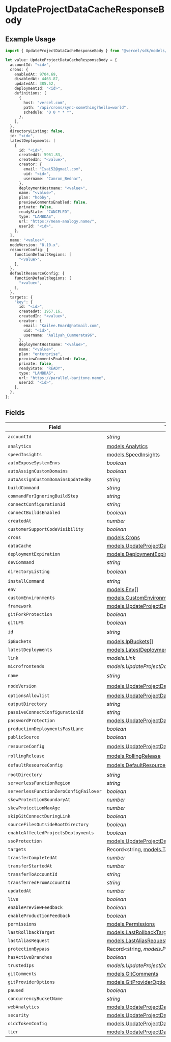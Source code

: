 # UpdateProjectDataCacheResponseBody

## Example Usage

```typescript
import { UpdateProjectDataCacheResponseBody } from "@vercel/sdk/models/updateprojectdatacacheop.js";

let value: UpdateProjectDataCacheResponseBody = {
  accountId: "<id>",
  crons: {
    enabledAt: 9704.69,
    disabledAt: 4463.87,
    updatedAt: 385.52,
    deploymentId: "<id>",
    definitions: [
      {
        host: "vercel.com",
        path: "/api/crons/sync-something?hello=world",
        schedule: "0 0 * * *",
      },
    ],
  },
  directoryListing: false,
  id: "<id>",
  latestDeployments: [
    {
      id: "<id>",
      createdAt: 5961.83,
      createdIn: "<value>",
      creator: {
        email: "Isai52@gmail.com",
        uid: "<id>",
        username: "Camron_Bednar",
      },
      deploymentHostname: "<value>",
      name: "<value>",
      plan: "hobby",
      previewCommentsEnabled: false,
      private: false,
      readyState: "CANCELED",
      type: "LAMBDAS",
      url: "https://mean-analogy.name/",
      userId: "<id>",
    },
  ],
  name: "<value>",
  nodeVersion: "8.10.x",
  resourceConfig: {
    functionDefaultRegions: [
      "<value>",
    ],
  },
  defaultResourceConfig: {
    functionDefaultRegions: [
      "<value>",
    ],
  },
  targets: {
    "key": {
      id: "<id>",
      createdAt: 1957.16,
      createdIn: "<value>",
      creator: {
        email: "Kailee.Emard@hotmail.com",
        uid: "<id>",
        username: "Aaliyah_Cummerata96",
      },
      deploymentHostname: "<value>",
      name: "<value>",
      plan: "enterprise",
      previewCommentsEnabled: false,
      private: false,
      readyState: "READY",
      type: "LAMBDAS",
      url: "https://parallel-baritone.name",
      userId: "<id>",
    },
  },
};
```

## Fields

| Field                                                                                                    | Type                                                                                                     | Required                                                                                                 | Description                                                                                              |
| -------------------------------------------------------------------------------------------------------- | -------------------------------------------------------------------------------------------------------- | -------------------------------------------------------------------------------------------------------- | -------------------------------------------------------------------------------------------------------- |
| `accountId`                                                                                              | *string*                                                                                                 | :heavy_check_mark:                                                                                       | N/A                                                                                                      |
| `analytics`                                                                                              | [models.Analytics](../models/analytics.md)                                                               | :heavy_minus_sign:                                                                                       | N/A                                                                                                      |
| `speedInsights`                                                                                          | [models.SpeedInsights](../models/speedinsights.md)                                                       | :heavy_minus_sign:                                                                                       | N/A                                                                                                      |
| `autoExposeSystemEnvs`                                                                                   | *boolean*                                                                                                | :heavy_minus_sign:                                                                                       | N/A                                                                                                      |
| `autoAssignCustomDomains`                                                                                | *boolean*                                                                                                | :heavy_minus_sign:                                                                                       | N/A                                                                                                      |
| `autoAssignCustomDomainsUpdatedBy`                                                                       | *string*                                                                                                 | :heavy_minus_sign:                                                                                       | N/A                                                                                                      |
| `buildCommand`                                                                                           | *string*                                                                                                 | :heavy_minus_sign:                                                                                       | N/A                                                                                                      |
| `commandForIgnoringBuildStep`                                                                            | *string*                                                                                                 | :heavy_minus_sign:                                                                                       | N/A                                                                                                      |
| `connectConfigurationId`                                                                                 | *string*                                                                                                 | :heavy_minus_sign:                                                                                       | N/A                                                                                                      |
| `connectBuildsEnabled`                                                                                   | *boolean*                                                                                                | :heavy_minus_sign:                                                                                       | N/A                                                                                                      |
| `createdAt`                                                                                              | *number*                                                                                                 | :heavy_minus_sign:                                                                                       | N/A                                                                                                      |
| `customerSupportCodeVisibility`                                                                          | *boolean*                                                                                                | :heavy_minus_sign:                                                                                       | N/A                                                                                                      |
| `crons`                                                                                                  | [models.Crons](../models/crons.md)                                                                       | :heavy_minus_sign:                                                                                       | N/A                                                                                                      |
| `dataCache`                                                                                              | [models.UpdateProjectDataCacheDataCache](../models/updateprojectdatacachedatacache.md)                   | :heavy_minus_sign:                                                                                       | N/A                                                                                                      |
| `deploymentExpiration`                                                                                   | [models.DeploymentExpiration](../models/deploymentexpiration.md)                                         | :heavy_minus_sign:                                                                                       | N/A                                                                                                      |
| `devCommand`                                                                                             | *string*                                                                                                 | :heavy_minus_sign:                                                                                       | N/A                                                                                                      |
| `directoryListing`                                                                                       | *boolean*                                                                                                | :heavy_check_mark:                                                                                       | N/A                                                                                                      |
| `installCommand`                                                                                         | *string*                                                                                                 | :heavy_minus_sign:                                                                                       | N/A                                                                                                      |
| `env`                                                                                                    | [models.Env](../models/env.md)[]                                                                         | :heavy_minus_sign:                                                                                       | N/A                                                                                                      |
| `customEnvironments`                                                                                     | [models.CustomEnvironments](../models/customenvironments.md)[]                                           | :heavy_minus_sign:                                                                                       | N/A                                                                                                      |
| `framework`                                                                                              | [models.UpdateProjectDataCacheFramework](../models/updateprojectdatacacheframework.md)                   | :heavy_minus_sign:                                                                                       | N/A                                                                                                      |
| `gitForkProtection`                                                                                      | *boolean*                                                                                                | :heavy_minus_sign:                                                                                       | N/A                                                                                                      |
| `gitLFS`                                                                                                 | *boolean*                                                                                                | :heavy_minus_sign:                                                                                       | N/A                                                                                                      |
| `id`                                                                                                     | *string*                                                                                                 | :heavy_check_mark:                                                                                       | N/A                                                                                                      |
| `ipBuckets`                                                                                              | [models.IpBuckets](../models/ipbuckets.md)[]                                                             | :heavy_minus_sign:                                                                                       | N/A                                                                                                      |
| `latestDeployments`                                                                                      | [models.LatestDeployments](../models/latestdeployments.md)[]                                             | :heavy_minus_sign:                                                                                       | N/A                                                                                                      |
| `link`                                                                                                   | *models.Link*                                                                                            | :heavy_minus_sign:                                                                                       | N/A                                                                                                      |
| `microfrontends`                                                                                         | *models.UpdateProjectDataCacheMicrofrontends*                                                            | :heavy_minus_sign:                                                                                       | N/A                                                                                                      |
| `name`                                                                                                   | *string*                                                                                                 | :heavy_check_mark:                                                                                       | N/A                                                                                                      |
| `nodeVersion`                                                                                            | [models.UpdateProjectDataCacheNodeVersion](../models/updateprojectdatacachenodeversion.md)               | :heavy_check_mark:                                                                                       | N/A                                                                                                      |
| `optionsAllowlist`                                                                                       | [models.UpdateProjectDataCacheOptionsAllowlist](../models/updateprojectdatacacheoptionsallowlist.md)     | :heavy_minus_sign:                                                                                       | N/A                                                                                                      |
| `outputDirectory`                                                                                        | *string*                                                                                                 | :heavy_minus_sign:                                                                                       | N/A                                                                                                      |
| `passiveConnectConfigurationId`                                                                          | *string*                                                                                                 | :heavy_minus_sign:                                                                                       | N/A                                                                                                      |
| `passwordProtection`                                                                                     | [models.UpdateProjectDataCachePasswordProtection](../models/updateprojectdatacachepasswordprotection.md) | :heavy_minus_sign:                                                                                       | N/A                                                                                                      |
| `productionDeploymentsFastLane`                                                                          | *boolean*                                                                                                | :heavy_minus_sign:                                                                                       | N/A                                                                                                      |
| `publicSource`                                                                                           | *boolean*                                                                                                | :heavy_minus_sign:                                                                                       | N/A                                                                                                      |
| `resourceConfig`                                                                                         | [models.UpdateProjectDataCacheResourceConfig](../models/updateprojectdatacacheresourceconfig.md)         | :heavy_check_mark:                                                                                       | N/A                                                                                                      |
| `rollingRelease`                                                                                         | [models.RollingRelease](../models/rollingrelease.md)                                                     | :heavy_minus_sign:                                                                                       | N/A                                                                                                      |
| `defaultResourceConfig`                                                                                  | [models.DefaultResourceConfig](../models/defaultresourceconfig.md)                                       | :heavy_check_mark:                                                                                       | N/A                                                                                                      |
| `rootDirectory`                                                                                          | *string*                                                                                                 | :heavy_minus_sign:                                                                                       | N/A                                                                                                      |
| `serverlessFunctionRegion`                                                                               | *string*                                                                                                 | :heavy_minus_sign:                                                                                       | N/A                                                                                                      |
| `serverlessFunctionZeroConfigFailover`                                                                   | *boolean*                                                                                                | :heavy_minus_sign:                                                                                       | N/A                                                                                                      |
| `skewProtectionBoundaryAt`                                                                               | *number*                                                                                                 | :heavy_minus_sign:                                                                                       | N/A                                                                                                      |
| `skewProtectionMaxAge`                                                                                   | *number*                                                                                                 | :heavy_minus_sign:                                                                                       | N/A                                                                                                      |
| `skipGitConnectDuringLink`                                                                               | *boolean*                                                                                                | :heavy_minus_sign:                                                                                       | N/A                                                                                                      |
| `sourceFilesOutsideRootDirectory`                                                                        | *boolean*                                                                                                | :heavy_minus_sign:                                                                                       | N/A                                                                                                      |
| `enableAffectedProjectsDeployments`                                                                      | *boolean*                                                                                                | :heavy_minus_sign:                                                                                       | N/A                                                                                                      |
| `ssoProtection`                                                                                          | [models.UpdateProjectDataCacheSsoProtection](../models/updateprojectdatacachessoprotection.md)           | :heavy_minus_sign:                                                                                       | N/A                                                                                                      |
| `targets`                                                                                                | Record<string, [models.Targets](../models/targets.md)>                                                   | :heavy_minus_sign:                                                                                       | N/A                                                                                                      |
| `transferCompletedAt`                                                                                    | *number*                                                                                                 | :heavy_minus_sign:                                                                                       | N/A                                                                                                      |
| `transferStartedAt`                                                                                      | *number*                                                                                                 | :heavy_minus_sign:                                                                                       | N/A                                                                                                      |
| `transferToAccountId`                                                                                    | *string*                                                                                                 | :heavy_minus_sign:                                                                                       | N/A                                                                                                      |
| `transferredFromAccountId`                                                                               | *string*                                                                                                 | :heavy_minus_sign:                                                                                       | N/A                                                                                                      |
| `updatedAt`                                                                                              | *number*                                                                                                 | :heavy_minus_sign:                                                                                       | N/A                                                                                                      |
| `live`                                                                                                   | *boolean*                                                                                                | :heavy_minus_sign:                                                                                       | N/A                                                                                                      |
| `enablePreviewFeedback`                                                                                  | *boolean*                                                                                                | :heavy_minus_sign:                                                                                       | N/A                                                                                                      |
| `enableProductionFeedback`                                                                               | *boolean*                                                                                                | :heavy_minus_sign:                                                                                       | N/A                                                                                                      |
| `permissions`                                                                                            | [models.Permissions](../models/permissions.md)                                                           | :heavy_minus_sign:                                                                                       | N/A                                                                                                      |
| `lastRollbackTarget`                                                                                     | [models.LastRollbackTarget](../models/lastrollbacktarget.md)                                             | :heavy_minus_sign:                                                                                       | N/A                                                                                                      |
| `lastAliasRequest`                                                                                       | [models.LastAliasRequest](../models/lastaliasrequest.md)                                                 | :heavy_minus_sign:                                                                                       | N/A                                                                                                      |
| `protectionBypass`                                                                                       | Record<string, *models.ProtectionBypass*>                                                                | :heavy_minus_sign:                                                                                       | N/A                                                                                                      |
| `hasActiveBranches`                                                                                      | *boolean*                                                                                                | :heavy_minus_sign:                                                                                       | N/A                                                                                                      |
| `trustedIps`                                                                                             | *models.UpdateProjectDataCacheTrustedIps*                                                                | :heavy_minus_sign:                                                                                       | N/A                                                                                                      |
| `gitComments`                                                                                            | [models.GitComments](../models/gitcomments.md)                                                           | :heavy_minus_sign:                                                                                       | N/A                                                                                                      |
| `gitProviderOptions`                                                                                     | [models.GitProviderOptions](../models/gitprovideroptions.md)                                             | :heavy_minus_sign:                                                                                       | N/A                                                                                                      |
| `paused`                                                                                                 | *boolean*                                                                                                | :heavy_minus_sign:                                                                                       | N/A                                                                                                      |
| `concurrencyBucketName`                                                                                  | *string*                                                                                                 | :heavy_minus_sign:                                                                                       | N/A                                                                                                      |
| `webAnalytics`                                                                                           | [models.UpdateProjectDataCacheWebAnalytics](../models/updateprojectdatacachewebanalytics.md)             | :heavy_minus_sign:                                                                                       | N/A                                                                                                      |
| `security`                                                                                               | [models.UpdateProjectDataCacheSecurity](../models/updateprojectdatacachesecurity.md)                     | :heavy_minus_sign:                                                                                       | N/A                                                                                                      |
| `oidcTokenConfig`                                                                                        | [models.UpdateProjectDataCacheOidcTokenConfig](../models/updateprojectdatacacheoidctokenconfig.md)       | :heavy_minus_sign:                                                                                       | N/A                                                                                                      |
| `tier`                                                                                                   | [models.UpdateProjectDataCacheTier](../models/updateprojectdatacachetier.md)                             | :heavy_minus_sign:                                                                                       | N/A                                                                                                      |